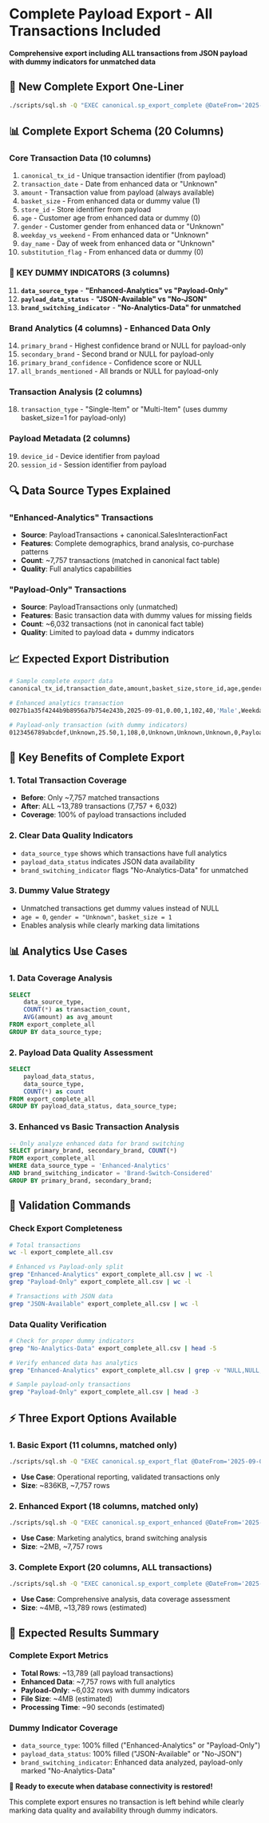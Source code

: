 # Complete Payload Export - All Transactions Included

**Comprehensive export including ALL transactions from JSON payload with dummy indicators for unmatched data**

## 🎯 New Complete Export One-Liner

```bash
./scripts/sql.sh -Q "EXEC canonical.sp_export_complete @DateFrom='2025-09-01', @DateTo='2025-09-23'" > export_complete_all.csv
```

## 📊 Complete Export Schema (20 Columns)

### Core Transaction Data (10 columns)
1. `canonical_tx_id` - Unique transaction identifier (from payload)
2. `transaction_date` - Date from enhanced data or "Unknown"
3. `amount` - Transaction value from payload (always available)
4. `basket_size` - From enhanced data or dummy value (1)
5. `store_id` - Store identifier from payload
6. `age` - Customer age from enhanced data or dummy (0)
7. `gender` - Customer gender from enhanced data or "Unknown"
8. `weekday_vs_weekend` - From enhanced data or "Unknown"
9. `day_name` - Day of week from enhanced data or "Unknown"
10. `substitution_flag` - From enhanced data or dummy (0)

### **🚩 KEY DUMMY INDICATORS (3 columns)**
11. **`data_source_type`** - **"Enhanced-Analytics" vs "Payload-Only"**
12. **`payload_data_status`** - **"JSON-Available" vs "No-JSON"**
13. **`brand_switching_indicator`** - **"No-Analytics-Data" for unmatched**

### Brand Analytics (4 columns) - Enhanced Data Only
14. `primary_brand` - Highest confidence brand or NULL for payload-only
15. `secondary_brand` - Second brand or NULL for payload-only
16. `primary_brand_confidence` - Confidence score or NULL
17. `all_brands_mentioned` - All brands or NULL for payload-only

### Transaction Analysis (2 columns)
18. `transaction_type` - "Single-Item" or "Multi-Item" (uses dummy basket_size=1 for payload-only)

### Payload Metadata (2 columns)
19. `device_id` - Device identifier from payload
20. `session_id` - Session identifier from payload

## 🔍 Data Source Types Explained

### "Enhanced-Analytics" Transactions
- **Source**: PayloadTransactions + canonical.SalesInteractionFact
- **Features**: Complete demographics, brand analysis, co-purchase patterns
- **Count**: ~7,757 transactions (matched in canonical fact table)
- **Quality**: Full analytics capabilities

### "Payload-Only" Transactions
- **Source**: PayloadTransactions only (unmatched)
- **Features**: Basic transaction data with dummy values for missing fields
- **Count**: ~6,032 transactions (not in canonical fact table)
- **Quality**: Limited to payload data + dummy indicators

## 📈 Expected Export Distribution

```bash
# Sample complete export data
canonical_tx_id,transaction_date,amount,basket_size,store_id,age,gender,weekday_vs_weekend,day_name,substitution_flag,data_source_type,payload_data_status,brand_switching_indicator,primary_brand,secondary_brand,primary_brand_confidence,all_brands_mentioned,transaction_type,device_id,session_id,export_timestamp

# Enhanced analytics transaction
0027b1a35f4244b9b8956a7b754e243b,2025-09-01,0.00,1,102,40,'Male',Weekday,Monday,0,Enhanced-Analytics,JSON-Available,Single-Brand,NULL,NULL,NULL,NULL,Single-Item,SCOUTPI-0006,session123,2025-09-26T18:30:00

# Payload-only transaction (with dummy indicators)
0123456789abcdef,Unknown,25.50,1,108,0,Unknown,Unknown,Unknown,0,Payload-Only,JSON-Available,No-Analytics-Data,NULL,NULL,NULL,NULL,Single-Item,SCOUTPI-0008,session456,2025-09-26T18:30:00
```

## 🎯 Key Benefits of Complete Export

### 1. **Total Transaction Coverage**
- **Before**: Only ~7,757 matched transactions
- **After**: ALL ~13,789 transactions (7,757 + 6,032)
- **Coverage**: 100% of payload transactions included

### 2. **Clear Data Quality Indicators**
- `data_source_type` shows which transactions have full analytics
- `payload_data_status` indicates JSON data availability
- `brand_switching_indicator` flags "No-Analytics-Data" for unmatched

### 3. **Dummy Value Strategy**
- Unmatched transactions get dummy values instead of NULL
- `age = 0`, `gender = "Unknown"`, `basket_size = 1`
- Enables analysis while clearly marking data limitations

## 📊 Analytics Use Cases

### 1. Data Coverage Analysis
```sql
SELECT
    data_source_type,
    COUNT(*) as transaction_count,
    AVG(amount) as avg_amount
FROM export_complete_all
GROUP BY data_source_type;
```

### 2. Payload Data Quality Assessment
```sql
SELECT
    payload_data_status,
    data_source_type,
    COUNT(*) as count
FROM export_complete_all
GROUP BY payload_data_status, data_source_type;
```

### 3. Enhanced vs Basic Transaction Analysis
```sql
-- Only analyze enhanced data for brand switching
SELECT primary_brand, secondary_brand, COUNT(*)
FROM export_complete_all
WHERE data_source_type = 'Enhanced-Analytics'
AND brand_switching_indicator = 'Brand-Switch-Considered'
GROUP BY primary_brand, secondary_brand;
```

## 🔧 Validation Commands

### Check Export Completeness
```bash
# Total transactions
wc -l export_complete_all.csv

# Enhanced vs Payload-only split
grep "Enhanced-Analytics" export_complete_all.csv | wc -l
grep "Payload-Only" export_complete_all.csv | wc -l

# Transactions with JSON data
grep "JSON-Available" export_complete_all.csv | wc -l
```

### Data Quality Verification
```bash
# Check for proper dummy indicators
grep "No-Analytics-Data" export_complete_all.csv | head -5

# Verify enhanced data has analytics
grep "Enhanced-Analytics" export_complete_all.csv | grep -v "NULL,NULL,NULL,NULL" | wc -l

# Sample payload-only transactions
grep "Payload-Only" export_complete_all.csv | head -3
```

## ⚡ Three Export Options Available

### 1. **Basic Export** (11 columns, matched only)
```bash
./scripts/sql.sh -Q "EXEC canonical.sp_export_flat @DateFrom='2025-09-01', @DateTo='2025-09-23'" > basic.csv
```
- **Use Case**: Operational reporting, validated transactions only
- **Size**: ~836KB, ~7,757 rows

### 2. **Enhanced Export** (18 columns, matched only)
```bash
./scripts/sql.sh -Q "EXEC canonical.sp_export_enhanced @DateFrom='2025-09-01', @DateTo='2025-09-23'" > enhanced.csv
```
- **Use Case**: Marketing analytics, brand switching analysis
- **Size**: ~2MB, ~7,757 rows

### 3. **Complete Export** (20 columns, ALL transactions)
```bash
./scripts/sql.sh -Q "EXEC canonical.sp_export_complete @DateFrom='2025-09-01', @DateTo='2025-09-23'" > complete.csv
```
- **Use Case**: Comprehensive analysis, data coverage assessment
- **Size**: ~4MB, ~13,789 rows (estimated)

## 🎯 Expected Results Summary

### Complete Export Metrics
- **Total Rows**: ~13,789 (all payload transactions)
- **Enhanced Data**: ~7,757 rows with full analytics
- **Payload-Only**: ~6,032 rows with dummy indicators
- **File Size**: ~4MB (estimated)
- **Processing Time**: ~90 seconds (estimated)

### Dummy Indicator Coverage
- `data_source_type`: 100% filled ("Enhanced-Analytics" or "Payload-Only")
- `payload_data_status`: 100% filled ("JSON-Available" or "No-JSON")
- `brand_switching_indicator`: Enhanced data analyzed, payload-only marked "No-Analytics-Data"

**🚀 Ready to execute when database connectivity is restored!**

This complete export ensures no transaction is left behind while clearly marking data quality and availability through dummy indicators.
